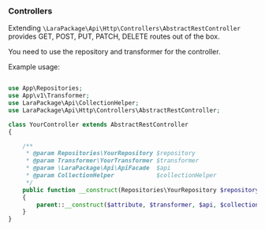 ### Controllers

Extending  `\LaraPackage\Api\Http\Controllers\AbstractRestController` provides GET, POST, PUT, PATCH, DELETE routes out of the box.

You need to use the repository and transformer for the controller.

Example usage: 

```php

use App\Repositories;
use App\v1\Transformer;
use LaraPackage\Api\CollectionHelper;
use LaraPackage\Api\Http\Controllers\AbstractRestController;

class YourController extends AbstractRestController
{

    /**
     * @param Repositories\YourRepository $repository
     * @param Transformer\YourTransformer $transformer
     * @param \LaraPackage\Api\ApiFacade  $api
     * @param CollectionHelper            $collectionHelper
     */
    public function __construct(Repositories\YourRepository $repository, Transformer\YourTransformer $transformer, \LaraPackage\Api\ApiFacade $api, CollectionHelper $collectionHelper)
    {
        parent::__construct($attribute, $transformer, $api, $collectionHelper);
    }
}

```
